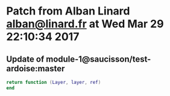 # Patch from Alban Linard <alban@linard.fr> at Wed Mar 29 22:10:34 2017

## Update of module-1@saucisson/test-ardoise:master

```lua
return function (Layer, layer, ref)
end
```


